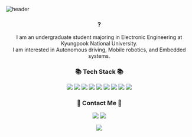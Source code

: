 
![header](https://capsule-render.vercel.app/api?type=waving&color=auto&height=300&section=header&text=Welcom&fontsize=90&desc=SeokMin's%20github&descAlign=65&descAlignY=65&descSize=25)

<h3 align="center">?</h3>
<p align="center">
     I am an undergraduate student majoring in Electronic Engineering at Kyungpook National University.<br>
     I am interested in Autonomous driving, Mobile robotics, and Embedded systems.
</p>

<h3 align="center">📚 Tech Stack 📚</h3>
<p align="center">
  <img src="https://img.shields.io/badge/C-A8B9CC?style=for-the-badge&logo=c&logoColor=white"></a>
  <img src="https://img.shields.io/badge/Python-3776AB?style=for-the-badge&logo=python&logoColor=white"></a>
  <img src="https://img.shields.io/badge/ROS-22314E?style=for-the-badge&logo=ros&logoColor=white"></a>
  <img src="https://img.shields.io/badge/ROS2-22314E?style=for-the-badge&logo=ros&logoColor=white"></a>
  <img src="https://img.shields.io/badge/Veilog-86E57F?style=for-the-badge&"></a>
  <img src="https://img.shields.io/badge/Pytorch-EE4C2C?style=for-the-badge&logo=ros&logoColor=white"></a>
  <img src="https://img.shields.io/badge/Git-F05032?style=for-the-badge&logo=git&logoColor=white"></a>
  <img src="https://img.shields.io/badge/Github-181717?style=for-the-badge&logo=github&logoColor=white"></a>
  <img src="https://img.shields.io/badge/Markdown-000000?style=for-the-badge&logo=markdown&logoColor=white"></a>
  <br>
</p>

<h3 align="center">📧 Contact Me 📧</h3>
<p align="center">
     <a href="mailto:snmin0719@knu.ac.kr"><img src="https://img.shields.io/badge/email-EA4335?style=for-the-badge&logo=gmail&logoColor=white"></a>
     <a href="https://www.linkedin.com/in/%EC%84%9D%EB%AF%BC-%ED%95%9C-13a6212a7/"><img src="https://img.shields.io/badge/LinkedIn-0A66C2?style=for-the-badge&logo=linkedin&logoColor=white"></a>
  <br>
</p>


<p align="center">
    <a href="https://hits.seeyoufarm.com"><img src="https://hits.seeyoufarm.com/api/count/incr/badge.svg?url=https%3A%2F%2Fgithub.com%2Fseokmin0719%2Fseokmin0719&count_bg=%2379C83D&title_bg=%23555555&icon=highly.svg&icon_color=%23E7E7E7&title=hits&edge_flat=false"/></a>
</p>